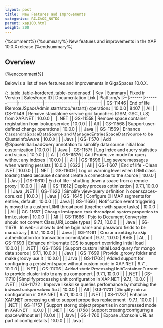 ```yaml
---
layout: post
title:  New Features and Improvements
categories: RELEASE_NOTES
parent: xap100.html
weight: 200
---
```


{%comment%}
{%summary%} New features and improvements in the XAP 10.0.X release {%endsummary%}

## Overview
{%endcomment%}

Below is a list of new features and improvements in GigaSpaces 10.0.X.


{: .table .table-bordered .table-condensed}
| Key | Summary | Fixed in Version | SalesForce ID | Documentation Link | Platform/s
|:--|:------|:------------|:------------|:-----------------|:----------|
| GS-11446 | End of life IRemoteJSpaceAdmin.start/stop/restart() operations | 10.0.0 | 8407 | | All |
| GS-11549 | Remove standalone service grid launchers (GSM, GSC, LUS) from XAP.NET | 10.0.0 |  | | .NET |
| GS-11558 | Remove space container registration from lookup service | 10.0.0 | | | All |
| GS-11568 | Support user-defined change operations | 10.0.0 | | | Java |
| GS-11569 | Enhance CassandraSpaceDataSource and ManagedEntriesSpaceDataSource to be ClusterInfoAware | 10.0.0 | | | Java |
| GS-11570 | Add @SpaceInitialLoadQuery annotation to simplify data source initial load customization | 10.0.0 | | | Java |
| GS-11575 | Log Index and query statistics and status | 10.0.0 | | | All |
| GS-11576 | Add Protective mode for query without any indexes | 10.0.0 | | | All |
| GS-11596 | Log severe messages when warning persists | 10.0.0 | 8622 | | All |
| GS-11607 | End of life - Clean .NET | 10.0.0 | | | .NET |
| GS-11609 | Log on warning level when LRMI class loading failed because it cannot create a connection to the source | 10.0.0 | | | Java |
| GS-11610 | End of life - shutting down a space from a remote proxy | 10.0.0 | | | All |
| GS-11612 | Deploy process optimization | 9.7.1, 10.0.0 | | | Java, .NET |
| GS-11620 | Simplify view-query definition in openspaces-core.xsd | 10.0.0 | | | Java |
| GS-11645 | Configure CHMAP segments for entries, default | 10.0.0 | | | Java |
| GS-11656 | Notification event triggering is moved to a custom LRMI thread pool (together with space tasks) | 10.0.0 | | | All |
| GS-11657 | Change lrmi.space-task threadpool system properties to lrmi.custom | 10.0.0 | | | All |
| GS-11666 | Pojo to Document Conversion should not convert Class,URI,Locale types | 9.7.1, 10.0.0 | | | Java |
| GS-11678 | In web-ui allow to define login name and password fields to be mandatory | 9.7.1, 10.0.0 | | | Java |
| GS-11691 | Create a setting to skip authentication for transaction commit/abort | 9.7.1, 10.0.0 | 8765 | | ALL |
| GS-11693 | Enhance nHibernate EDS to support overriding initial load | 10.0.0 | | | .NET |
| GS-11696 | Support custom initial Load query for mongo data source | 9.7.1, 10.0.0 | | | Java |
| GS-11699 | Provide .groovy folder and make groovy use it | 10.0.0 | | | Java |
| GS-11702 | Added support for configuring a persistent space without custom code in XAP.NET | 9.7.1, 10.0.0 | | | .NET |
| GS-11706 | Added static ProcessingUnitContainer.Current to provide cluster info to any pu component | 9.7.1, 10.0.0 | | | .NET |
| GS-11710 | Simplify processing unit configuration in XAP.NET | 9.7.1, 10.0.0 | | | .NET |
| GS-11722 | Improve like&rlike queries performance by matching the indexed unique values first | 10.0.0 | | | All |
| GS-11731 | Simplify mirror configuration in XAP.NET | 9.7.1, 10.0.0 | | | .NET |
| GS-11737 | Enhance XAP.NET processing unit to support properties replacement | 9.7.1, 10.0.0 | | | .NET |
| GS-11757 | Support storing object properties in compressed mode in XAP.NET | 10.0.0 | | | .NET |
| GS-11758 | Support creating/configuring a space without url | 10.0.0 | | | Java |
| GS-11760 | Expose JConsole URL as part of config details | 10.0.0 | | | Java |